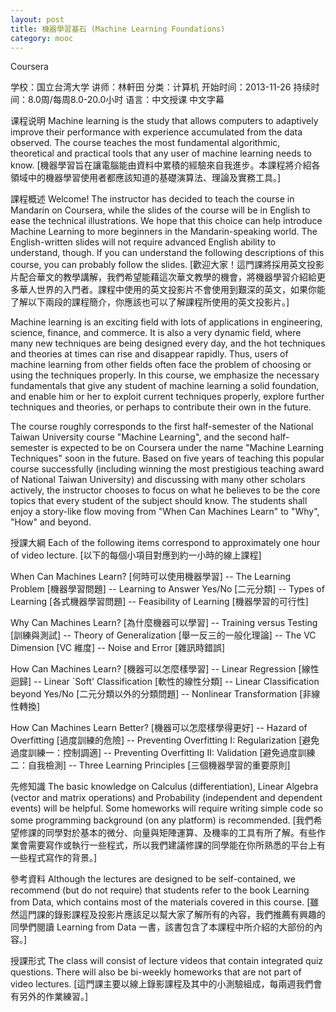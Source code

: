 ```yaml
---
layout: post
title: 機器學習基石 (Machine Learning Foundations)
category: mooc
---
```


Coursera

学校：国立台湾大学
讲师：林軒田
分类：计算机 
开始时间：2013-11-26
持续时间：8.0周/每周8.0-20.0小时
语言：中文授课 中文字幕

课程说明
Machine learning is the study that allows computers to adaptively improve their performance with experience accumulated from the data observed. The course teaches the most fundamental algorithmic, theoretical and practical tools that any user of machine learning needs to know. [機器學習旨在讓電腦能由資料中累積的經驗來自我進步。本課程將介紹各領域中的機器學習使用者都應該知道的基礎演算法、理論及實務工具。]

課程概述
Welcome! The instructor has decided to teach the course in Mandarin on Coursera, while the slides of the course will be in English to ease the technical illustrations. We hope that this choice can help introduce Machine Learning to more beginners in the Mandarin-speaking world. The English-written slides will not require advanced English ability to understand, though. If you can understand the following descriptions of this course, you can probably follow the slides. [歡迎大家！這門課將採用英文投影片配合華文的教學講解，我們希望能藉這次華文教學的機會，將機器學習介紹給更多華人世界的入門者。課程中使用的英文投影片不會使用到艱深的英文，如果你能了解以下兩段的課程簡介，你應該也可以了解課程所使用的英文投影片。]

Machine learning is an exciting field with lots of applications in engineering, science, finance, and commerce. It is also a very dynamic field, where many new techniques are being designed every day, and the hot techniques and theories at times can rise and disappear rapidly. Thus, users of machine learning from other fields often face the problem of choosing or using the techniques properly. In this course, we emphasize the necessary fundamentals that give any student of machine learning a solid foundation, and enable him or her to exploit current techniques properly, explore further techniques and theories, or perhaps to contribute their own in the future.

The course roughly corresponds to the first half-semester of the National Taiwan University course "Machine Learning", and the second half-semester is expected to be on Coursera under the name "Machine Learning Techniques" soon in the future. Based on five years of teaching this popular course successfully (including winning the most prestigious teaching award of National Taiwan University) and discussing with many other scholars actively, the instructor chooses to focus on what he believes to be the core topics that every student of the subject should know. The students shall enjoy a story-like flow moving from "When Can Machines Learn" to "Why", "How" and beyond. 

授課大綱
Each of the following items correspond to approximately one hour of video lecture. [以下的每個小項目對應到約一小時的線上課程]

When Can Machines Learn? [何時可以使用機器學習]
-- The Learning Problem [機器學習問題]
-- Learning to Answer Yes/No [二元分類]
-- Types of Learning [各式機器學習問題]
-- Feasibility of Learning [機器學習的可行性]

Why Can Machines Learn? [為什麼機器可以學習]
-- Training versus Testing [訓練與測試]
-- Theory of Generalization [舉一反三的一般化理論]
-- The VC Dimension [VC 維度]
-- Noise and Error [雜訊時錯誤]

How Can Machines Learn? [機器可以怎麼樣學習]
-- Linear Regression [線性迴歸]
-- Linear `Soft' Classification [軟性的線性分類]
-- Linear Classification beyond Yes/No [二元分類以外的分類問題]
-- Nonlinear Transformation [非線性轉換]

How Can Machines Learn Better? [機器可以怎麼樣學得更好]
-- Hazard of Overfitting [過度訓練的危險]
-- Preventing Overfitting I: Regularization [避免過度訓練一：控制調適]
-- Preventing Overfitting II: Validation [避免過度訓練二：自我檢測]
-- Three Learning Principles [三個機器學習的重要原則]

先修知識
The basic knowledge on Calculus (differentiation), Linear Algebra (vector and matrix operations) and Probability (independent and dependent events) will be helpful. Some homeworks will require writing simple code so some programming background (on any platform) is recommended. [我們希望修課的同學對於基本的微分、向量與矩陣運算、及機率的工具有所了解。有些作業會需要寫作或執行一些程式，所以我們建議修課的同學能在你所熟悉的平台上有一些程式寫作的背景。]

參考資料
Although the lectures are designed to be self-contained, we recommend (but do not require) that students refer to the book Learning from Data, which contains most of the materials covered in this course. [雖然這門課的錄影課程及投影片應該足以幫大家了解所有的內容，我們推薦有興趣的同學們閱讀 Learning from Data 一書，該書包含了本課程中所介紹的大部份的內容。]

授課形式
The class will consist of lecture videos that contain integrated quiz questions. There will also be bi-weekly homeworks that are not part of video lectures. [這門課主要以線上錄影課程及其中的小測驗組成，每兩週我們會有另外的作業練習。]

